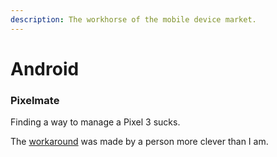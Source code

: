 ```yaml
---
description: The workhorse of the mobile device market.
---
```


# Android

### Pixelmate

Finding a way to manage a Pixel 3 sucks. 

The [workaround](https://github.com/eladnava/pixelmate) was made by a person more clever than I am. 







